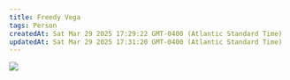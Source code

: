 ```yaml
---
title: Freedy Vega
tags: Person
createdAt: Sat Mar 29 2025 17:29:22 GMT-0400 (Atlantic Standard Time)
updatedAt: Sat Mar 29 2025 17:31:20 GMT-0400 (Atlantic Standard Time)
---
```





![](https://firebasestorage.googleapis.com/v0/b/recall-308915.appspot.com/o/user%2FeOO6iNaf1mbLnerZl6qowO2PHwn2%2Fcard-images%2F52b5ecea-578d-4a79-ab80-c7be348d134c.png?alt=media&token=59b9b9f5-42ce-45f1-9866-0e4ac4599ac0)


